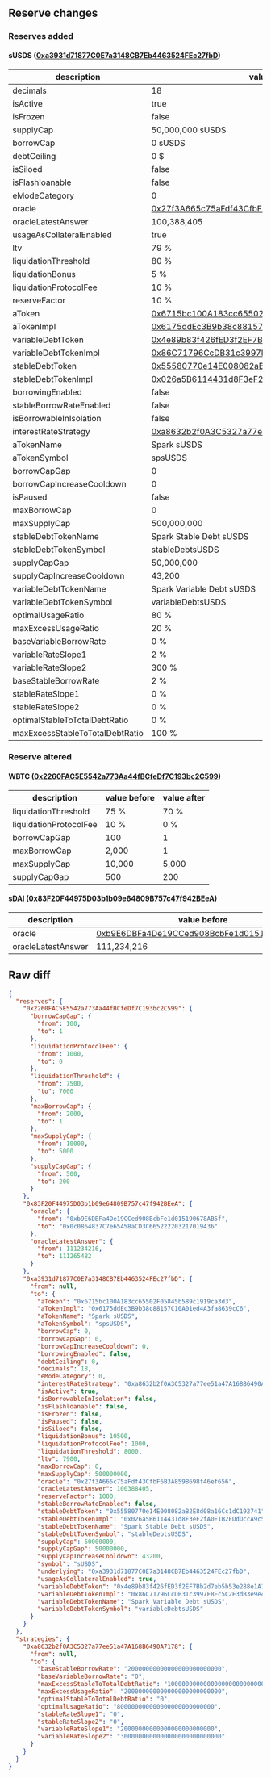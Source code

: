 ## Reserve changes

### Reserves added

#### sUSDS ([0xa3931d71877C0E7a3148CB7Eb4463524FEc27fbD](https://etherscan.io/address/0xa3931d71877C0E7a3148CB7Eb4463524FEc27fbD))

| description | value |
| --- | --- |
| decimals | 18 |
| isActive | true |
| isFrozen | false |
| supplyCap | 50,000,000 sUSDS |
| borrowCap | 0 sUSDS |
| debtCeiling | 0 $ |
| isSiloed | false |
| isFlashloanable | false |
| eModeCategory | 0 |
| oracle | [0x27f3A665c75aFdf43CfbF6B3A859B698f46ef656](https://etherscan.io/address/0x27f3A665c75aFdf43CfbF6B3A859B698f46ef656) |
| oracleLatestAnswer | 100,388,405 |
| usageAsCollateralEnabled | true |
| ltv | 79 % |
| liquidationThreshold | 80 % |
| liquidationBonus | 5 % |
| liquidationProtocolFee | 10 % |
| reserveFactor | 10 % |
| aToken | [0x6715bc100A183cc65502F05845b589c1919ca3d3](https://etherscan.io/address/0x6715bc100A183cc65502F05845b589c1919ca3d3) |
| aTokenImpl | [0x6175ddEc3B9b38c88157C10A01ed4A3fa8639cC6](https://etherscan.io/address/0x6175ddEc3B9b38c88157C10A01ed4A3fa8639cC6) |
| variableDebtToken | [0x4e89b83f426fED3f2EF7Bb2d7eb5b53e288e1A13](https://etherscan.io/address/0x4e89b83f426fED3f2EF7Bb2d7eb5b53e288e1A13) |
| variableDebtTokenImpl | [0x86C71796CcDB31c3997F8Ec5C2E3dB3e9e40b985](https://etherscan.io/address/0x86C71796CcDB31c3997F8Ec5C2E3dB3e9e40b985) |
| stableDebtToken | [0x55580770e14E008082aB2E8d08a16Cc1dC192741](https://etherscan.io/address/0x55580770e14E008082aB2E8d08a16Cc1dC192741) |
| stableDebtTokenImpl | [0x026a5B6114431d8F3eF2fA0E1B2EDdDccA9c540E](https://etherscan.io/address/0x026a5B6114431d8F3eF2fA0E1B2EDdDccA9c540E) |
| borrowingEnabled | false |
| stableBorrowRateEnabled | false |
| isBorrowableInIsolation | false |
| interestRateStrategy | [0xa8632b2f0A3C5327a77ee51a47A168B6490A7178](https://etherscan.io/address/0xa8632b2f0A3C5327a77ee51a47A168B6490A7178) |
| aTokenName | Spark sUSDS |
| aTokenSymbol | spsUSDS |
| borrowCapGap | 0 |
| borrowCapIncreaseCooldown | 0 |
| isPaused | false |
| maxBorrowCap | 0 |
| maxSupplyCap | 500,000,000 |
| stableDebtTokenName | Spark Stable Debt sUSDS |
| stableDebtTokenSymbol | stableDebtsUSDS |
| supplyCapGap | 50,000,000 |
| supplyCapIncreaseCooldown | 43,200 |
| variableDebtTokenName | Spark Variable Debt sUSDS |
| variableDebtTokenSymbol | variableDebtsUSDS |
| optimalUsageRatio | 80 % |
| maxExcessUsageRatio | 20 % |
| baseVariableBorrowRate | 0 % |
| variableRateSlope1 | 2 % |
| variableRateSlope2 | 300 % |
| baseStableBorrowRate | 2 % |
| stableRateSlope1 | 0 % |
| stableRateSlope2 | 0 % |
| optimalStableToTotalDebtRatio | 0 % |
| maxExcessStableToTotalDebtRatio | 100 % |


### Reserve altered

#### WBTC ([0x2260FAC5E5542a773Aa44fBCfeDf7C193bc2C599](https://etherscan.io/address/0x2260FAC5E5542a773Aa44fBCfeDf7C193bc2C599))

| description | value before | value after |
| --- | --- | --- |
| liquidationThreshold | 75 % | 70 % |
| liquidationProtocolFee | 10 % | 0 % |
| borrowCapGap | 100 | 1 |
| maxBorrowCap | 2,000 | 1 |
| maxSupplyCap | 10,000 | 5,000 |
| supplyCapGap | 500 | 200 |


#### sDAI ([0x83F20F44975D03b1b09e64809B757c47f942BEeA](https://etherscan.io/address/0x83F20F44975D03b1b09e64809B757c47f942BEeA))

| description | value before | value after |
| --- | --- | --- |
| oracle | [0xb9E6DBFa4De19CCed908BcbFe1d015190678AB5f](https://etherscan.io/address/0xb9E6DBFa4De19CCed908BcbFe1d015190678AB5f) | [0x0c0864837C7e65458aCD3C665222203217019436](https://etherscan.io/address/0x0c0864837C7e65458aCD3C665222203217019436) |
| oracleLatestAnswer | 111,234,216 | 111,265,482 |


## Raw diff

```json
{
  "reserves": {
    "0x2260FAC5E5542a773Aa44fBCfeDf7C193bc2C599": {
      "borrowCapGap": {
        "from": 100,
        "to": 1
      },
      "liquidationProtocolFee": {
        "from": 1000,
        "to": 0
      },
      "liquidationThreshold": {
        "from": 7500,
        "to": 7000
      },
      "maxBorrowCap": {
        "from": 2000,
        "to": 1
      },
      "maxSupplyCap": {
        "from": 10000,
        "to": 5000
      },
      "supplyCapGap": {
        "from": 500,
        "to": 200
      }
    },
    "0x83F20F44975D03b1b09e64809B757c47f942BEeA": {
      "oracle": {
        "from": "0xb9E6DBFa4De19CCed908BcbFe1d015190678AB5f",
        "to": "0x0c0864837C7e65458aCD3C665222203217019436"
      },
      "oracleLatestAnswer": {
        "from": 111234216,
        "to": 111265482
      }
    },
    "0xa3931d71877C0E7a3148CB7Eb4463524FEc27fbD": {
      "from": null,
      "to": {
        "aToken": "0x6715bc100A183cc65502F05845b589c1919ca3d3",
        "aTokenImpl": "0x6175ddEc3B9b38c88157C10A01ed4A3fa8639cC6",
        "aTokenName": "Spark sUSDS",
        "aTokenSymbol": "spsUSDS",
        "borrowCap": 0,
        "borrowCapGap": 0,
        "borrowCapIncreaseCooldown": 0,
        "borrowingEnabled": false,
        "debtCeiling": 0,
        "decimals": 18,
        "eModeCategory": 0,
        "interestRateStrategy": "0xa8632b2f0A3C5327a77ee51a47A168B6490A7178",
        "isActive": true,
        "isBorrowableInIsolation": false,
        "isFlashloanable": false,
        "isFrozen": false,
        "isPaused": false,
        "isSiloed": false,
        "liquidationBonus": 10500,
        "liquidationProtocolFee": 1000,
        "liquidationThreshold": 8000,
        "ltv": 7900,
        "maxBorrowCap": 0,
        "maxSupplyCap": 500000000,
        "oracle": "0x27f3A665c75aFdf43CfbF6B3A859B698f46ef656",
        "oracleLatestAnswer": 100388405,
        "reserveFactor": 1000,
        "stableBorrowRateEnabled": false,
        "stableDebtToken": "0x55580770e14E008082aB2E8d08a16Cc1dC192741",
        "stableDebtTokenImpl": "0x026a5B6114431d8F3eF2fA0E1B2EDdDccA9c540E",
        "stableDebtTokenName": "Spark Stable Debt sUSDS",
        "stableDebtTokenSymbol": "stableDebtsUSDS",
        "supplyCap": 50000000,
        "supplyCapGap": 50000000,
        "supplyCapIncreaseCooldown": 43200,
        "symbol": "sUSDS",
        "underlying": "0xa3931d71877C0E7a3148CB7Eb4463524FEc27fbD",
        "usageAsCollateralEnabled": true,
        "variableDebtToken": "0x4e89b83f426fED3f2EF7Bb2d7eb5b53e288e1A13",
        "variableDebtTokenImpl": "0x86C71796CcDB31c3997F8Ec5C2E3dB3e9e40b985",
        "variableDebtTokenName": "Spark Variable Debt sUSDS",
        "variableDebtTokenSymbol": "variableDebtsUSDS"
      }
    }
  },
  "strategies": {
    "0xa8632b2f0A3C5327a77ee51a47A168B6490A7178": {
      "from": null,
      "to": {
        "baseStableBorrowRate": "20000000000000000000000000",
        "baseVariableBorrowRate": "0",
        "maxExcessStableToTotalDebtRatio": "1000000000000000000000000000",
        "maxExcessUsageRatio": "200000000000000000000000000",
        "optimalStableToTotalDebtRatio": "0",
        "optimalUsageRatio": "800000000000000000000000000",
        "stableRateSlope1": "0",
        "stableRateSlope2": "0",
        "variableRateSlope1": "20000000000000000000000000",
        "variableRateSlope2": "3000000000000000000000000000"
      }
    }
  }
}
```